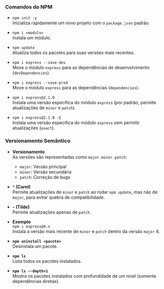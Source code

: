 ### Comandos do NPM

- `npm init -y`  
  Inicializa rapidamente um novo projeto com o `package.json` padrão.

- `npm i <modulo>`  
  Instala um módulo.

- `npm update`  
  Atualiza todos os pacotes para suas versões mais recentes.

- `npm i express --save-dev`  
  Move o módulo `express` para as dependências de desenvolvimento (`devDependencies`).

- `npm i express --save-prod`  
  Move o módulo `express` para as dependências (`dependencies`).

- `npm i express@2.1.0`  
  Instala uma versão específica do módulo `express` (por padrão, permite atualizações de `minor` e `patch`).

- `npm i express@2.1.0 -E`  
  Instala uma versão específica do módulo `express` sem permitir atualizações (`exact`).

### Versionamento Semântico

- **Versionamento**  
  As versões são representadas como `major.minor.patch`:

  - `major`: Versão principal
  - `minor`: Versão secundária
  - `patch`: Correção de bugs

- **`^` (Caret)**  
  Permite atualizações de `minor` e `patch` ao rodar `npm update`, mas não de `major`, para evitar quebra de compatibilidade.

- **`~` (Tilde)**  
  Permite atualizações apenas de `patch`.

- **Exemplo**  
  `npm i express@4.x`  
  Instala a versão mais recente de `minor` e `patch` dentro da versão `major` 4.

- **`npm uninstall <pacote>`**  
  Desinstala um pacote.

- **`npm ls`**  
  Lista todos os pacotes instalados.

- **`npm ls --depth=1`**  
  Mostra os pacotes instalados com profundidade de um nível (somente dependências diretas).
